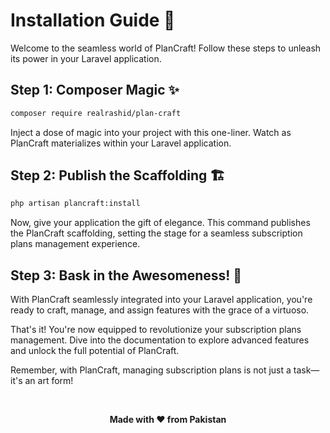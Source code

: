 # Installation Guide 🚀

Welcome to the seamless world of PlanCraft! Follow these steps to unleash its power in your Laravel application.

## Step 1: Composer Magic ✨

```bash
composer require realrashid/plan-craft
```

Inject a dose of magic into your project with this one-liner. Watch as PlanCraft materializes within your Laravel application.

## Step 2: Publish the Scaffolding 🏗️

```bash
php artisan plancraft:install
```

Now, give your application the gift of elegance. This command publishes the PlanCraft scaffolding, setting the stage for a seamless subscription plans management experience.

## Step 3: Bask in the Awesomeness! 🎉

With PlanCraft seamlessly integrated into your Laravel application, you're ready to craft, manage, and assign features with the grace of a virtuoso.

That's it! You're now equipped to revolutionize your subscription plans management. Dive into the documentation to explore advanced features and unlock the full potential of PlanCraft.

Remember, with PlanCraft, managing subscription plans is not just a task—it's an art form!


<br />

<p align="center"> <b>Made with ❤️ from Pakistan</b> </p>
